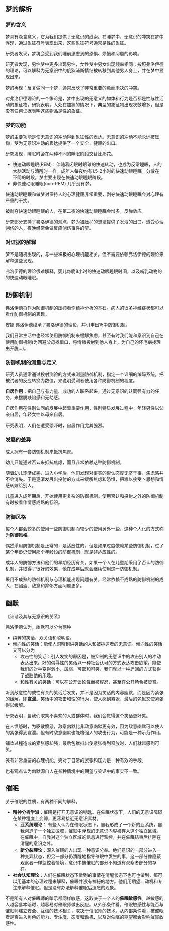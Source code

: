 ## 梦的解析

### 梦的含义

梦具有隐含意义，它为我们提供了无意识的线索。在睡梦中，无意识的冲突在梦中浮现，通过象征符号表现出来，这些象征符号通常是性的象征。

研究者发现，梦境会受到我们睡前思虑到的恐惧、烦恼和问题的影响。

研究者发现，男性梦中更多出现男性，女性梦中男女出现频率相同；按照弗洛伊德的理论，可以解释为无意识中的俄狄浦斯情结被转移到其他男人身上，并在梦中显现出来。



梦的再现：反复做同一个梦，通常反映了非常重要的悬而未决的冲突。



对弗洛伊德理论的一个争论是，梦中出现的无意义的物体和行为是否都是性与性活动的象征物，研究表明，人处在加氯的情况下，典型的象征物出现次数增多，但是没有任何证据表明这些物品是性的象征。



### 梦的功能

梦的主要功能是使无意识的冲动得到象征性的表达。无意识的冲动不能永远被压抑，梦为无意识冲动的表达提供了一个安全、健康的出口。

研究发现，睡眠时会在两种不同的睡眠阶段交替比那花。

+ 快速动眼睡眠(REM)：伴随着闭眼时眼球的快速转动，也成为反常睡眠，人的大脑活动与清醒时一样。成年人每夜约有1.5-2小时的快速动眼睡眠。分散在不同的时段。梦主要出现在快速动眼睡眠阶段。
+ 非快速动眼睡眠(non-REM) 几乎没有梦。

快速动眼睡眠和做梦对保持人的心理健康非常重要，剥夺快速动眼睡眠会对心理有严重的干扰。

被剥夺快速动眼睡眠的人，在第二夜的快速动眼睡眠会增多，反弹效应。



研究部分支持了弗洛伊德的观点，梦为被压抑的想法提供了发泄的出口。遭受心理创伤的人，夜晚经常会做反应创伤事件的梦。



### 对证据的解释

梦不是随机出现的，与一些积极的心理机能相关。但不需要依赖弗洛伊德的理论来解释这些发现。



弗洛伊德的理论很难解释，婴儿每晚8小时的快速动眼睡眠时间，以及哺乳动物的的快速动眼睡眠。



## 防御机制

弗洛伊德将作为防御机制的压抑看作精神分析的基石。病人的很多神经症状都可以看作防御机制的表现。

安娜.弗洛伊德继承了弗洛伊德的理论，并引申出15中防御机制。



我们日常生活中也经常使用防御机制来缓解焦虑，甚至有时我们能和意识到自己在使用防御机制(为回避父母找借口，将情绪投射到他人身上，为自己的坏毛病找理由开脱...)。



### 防御机制的测量与定义

 研究人员通常通过投射测验的方式来测量防御机制，指定一个详细的编码系统，把被试者的反应转换为数值，来说明受测者使用各种防御机制的程度。

**自居作用**：把自己与有力量、成功的人联系起来，通过无意识的认同强有力的任务，来摆脱缺陷感和无助感。

自居作用在性别认同的发展中起着重要作用，性别特质发展过程中，年轻男性以父亲自居，年轻女性以母亲自居。

研究表明，人们在遭受恐吓时，自居作用尤其强烈。



### 发展的差异

成人拥有一套防御机制来抵抗焦虑。

幼儿只能通过否认来抵抗焦虑，而且非常依赖这种防御机制。

随着幼儿逐渐成熟，进入小学后，他们发现对事实的否认态度无济于事，焦虑感并不会消失。于是逐渐发展出投射的方式来缓解焦虑和恐惧，把难以接受丶思想和情感转嫁给别人。

儿童进入成年期后，开始使用更复杂的防御机制。使用否认和投射之外的防御机制有时被看作情感成熟的标识。



### 防御风格

每个人都会较多的使用一些防御机制而较少的使用另外一些，这种个人化的方式称为**防御风格**。

偶然采用防御机制是正常的，是适应性的，但是如果过度依赖某些防御机制，过了某个年龄仍使用那个年龄段的防御机制，就是非适应性的。

成年人的防御方法和他们的早期经历有关，如果一个人在儿童期采用了否认的防御机制，并取得了很好的效果，他在成年后就会继续使用这一防御机制。

采用不成熟的防御机制与心理机能出现问题有关，经常依赖不成熟的防御机制的成人，在酗酒、敌意和抑郁方面问题更多。



   ## 幽默

 《诙谐及其与无意识的关系》

 弗洛伊德认为，幽默可以分为两种

+ 纯粹的笑话，双关语和聪明语。
+ 倾向性的笑话：能使人洞察到讲笑话的人和被挑逗者的无意识。倾向性的笑话又可以分为
    - 攻击性的笑话：引人发笑的原因是，被抑制的无意识中的攻击别人的冲动表达出来。好的侮辱性的笑话以一种社会认可的方式表达攻击欲望。能使我们的对手变得渺小、孱弱、可鄙和可笑，我们就以一种迂回的方式获得了战胜他的乐趣。
    - 和性有关的笑话：可以在公开谈论性而被容忍，甚至在公开场合被赞赏。

听到敌意性的或性有关的笑话后发笑，并不是因为笑话的内容幽默，而是因为紧张的缓解，即**宣泄**。笑话中的攻击和性的行为，使人感到紧张，最后的包袱又使紧张得以缓解。



研究表明，当我们取笑不喜欢的人或群体时，我们会觉得这个笑话更好笑。



在人愤怒时，为驱散愤怒，敌意幽默比非敌意幽默更有效，因为敌意幽默可以使人的紧张得到宣泄。但有时敌意幽默也能增强人的攻击行为，可能是一种示范作用。



铺垫过程造成的紧张感却强，最后包袱抖出使紧张得到释放时，人们就越感到可笑。



笑有非常重要的心理机能，笑对于日常的紧张和压力是一种有效的手段。



也有观点认为幽默源自人在某种情境中的期望与笑话中的事实不一致。



## 催眠



关于催眠的性质，有两种不同的解释。

+ **精神分析学派**：催眠是打开无意识的钥匙。在催眠状态下，人们的无意识障碍在某种程度上变弱，更容易接近无意识素材。
    + **亚系统理论**： 有些人认为在催眠状态下，自我形成了一个新的亚系统，自我创造了一个独立区域，催眠中浮现的无意识内容被存入这个独立区域。在催眠中，自我对这个独立区域的信息进行监控，并在催眠结束后排除在清醒的意识之外。
    + **新分裂理论**：深入催眠的人出现一种意识分裂。他们意识的一部分进入一种变异状态，但另一部分仍清醒地指导催眠中发生的事，这一部分像隐蔽观察者一样监控着情境，意识中被催眠的部分不知道有观察者部分的存在。
+ **社会认知理论**：人们在催眠状态下做到的事情在清醒状态下也可也做到，都可以用基本的心理过程来解释，催眠并没有神秘的地方。他们用期望、动机和专注来解释催眠。但是没有办法解释催眠后遗忘的现象。



不是所有人对催眠师的暗示都同样敏感，这取决于一个人的**催眠敏感性**。越敏感的人越容易本暗时，越容易对催眠师做出反应。从外部条件看，催眠敏感性与能否与催眠师建立安全、互信的技术相关，取决于催眠师的技术。从内部条件看，被催眠者是否进入角色的能力、专注度、态度和动机、以及对催眠的期望都会影响催眠敏感性。








